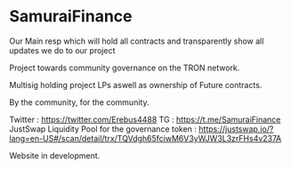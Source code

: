 # SamuraiFinance
Our Main resp which will hold all contracts and transparently show all updates we do to our project

Project towards community governance on the TRON network.

Multisig holding project LPs aswell as ownership of Future contracts.

By the community, for the community.

Twitter : https://twitter.com/Erebus4488
TG : https://t.me/SamuraiFinance
JustSwap Liquidity Pool for the governance token : https://justswap.io/?lang=en-US#/scan/detail/trx/TQVdgh65fciwM6V3yWJW3L3zrFHs4v237A 

Website in development.
